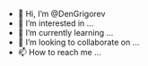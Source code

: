 - 👋 Hi, I’m @DenGrigorev
- 👀 I’m interested in ...
- 🌱 I’m currently learning ...
- 💞️ I’m looking to collaborate on ...
- 📫 How to reach me ...

<!---
DenGrigorev/DenGrigorev is a ✨ special ✨ repository because its `README.md` (this file) appears on your GitHub profile.
You can click the Preview link to take a look at your changes.
--->
